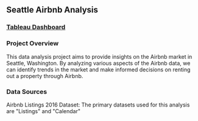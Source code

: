 ## Seattle Airbnb Analysis

### [Tableau Dashboard](https://public.tableau.com/app/profile/g.klein/viz/TableauSeattleAirBnBMarketAnalysis/Dashboard2)

### Project Overview

This data analysis project aims to provide insights on the Airbnb market in Seattle, Washington. By analyzing various aspects of the Airbnb data, we can identify trends in the market and make informed decisions on renting out a property through Airbnb.

### Data Sources

Airbnb Listings 2016 Dataset: The primary datasets used for this analysis are "Listings" and "Calendar"


